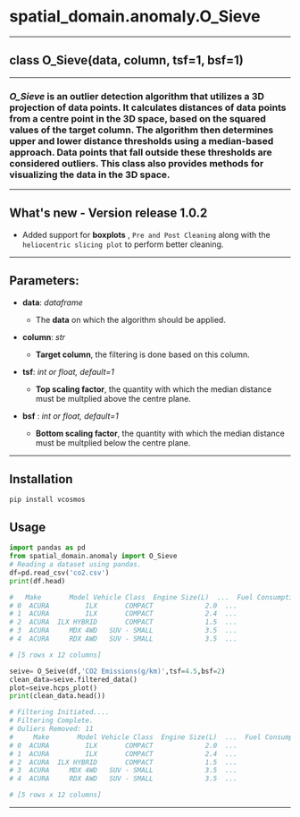 # __spatial_domain.anomaly__.O_Sieve

---
## class __O_Sieve__(data, column, tsf=1, bsf=1)
---

### ___O_Sieve___ is an outlier detection algorithm that utilizes a 3D projection of data points. It calculates distances of data points from a centre point in the 3D space, based on the squared values of the target column. The algorithm then determines upper and lower distance thresholds using a median-based approach. Data points that fall outside these thresholds are considered outliers. This class also provides methods for visualizing the data in the 3D space. 
--- 
## What's new - __Version release 1.0.2__
- Added support for __boxplots__ , `Pre and Post Cleaning` along with the `heliocentric slicing plot` to perform better cleaning. 
---
## Parameters:

- __data__: _dataframe_
    - The __data__ on which the algorithm should be applied.

- __column__: _str_
    - __Target column__, the filtering is done based on this column.

- __tsf__: _int or float, default=1_
    - __Top scaling factor__, the quantity with which the median distance must be multplied above the centre plane.

- __bsf__ : _int or float, default=1_
    - __Bottom scaling factor__, the quantity with which the median distance must be multplied below the centre plane.
---
## Installation
```pip install vcosmos```

## Usage
```python
import pandas as pd
from spatial_domain.anomaly import O_Sieve
# Reading a dataset using pandas.
df=pd.read_csv('co2.csv')
print(df.head)

#   Make       Model Vehicle Class  Engine Size(L)  ...  Fuel Consumption Hwy (L/100 km) Fuel Consumption Comb (L/100 km) Fuel Consumption Comb (mpg)  CO2 Emissions(g/km)
# 0  ACURA         ILX       COMPACT             2.0  ...                              6.7                              8.5                          33                  196
# 1  ACURA         ILX       COMPACT             2.4  ...                              7.7                              9.6                          29                  221
# 2  ACURA  ILX HYBRID       COMPACT             1.5  ...                              5.8                              5.9                          48                  136
# 3  ACURA     MDX 4WD   SUV - SMALL             3.5  ...                              9.1                             11.1                          25                  255
# 4  ACURA     RDX AWD   SUV - SMALL             3.5  ...                              8.7                             10.6                          27                  244

# [5 rows x 12 columns]

seive= O_Seive(df,'CO2 Emissions(g/km)',tsf=4.5,bsf=2)
clean_data=seive.filtered_data()
plot=seive.hcps_plot()
print(clean_data.head())

# Filtering Initiated....
# Filtering Complete.
# Ouliers Removed: 11
#     Make       Model Vehicle Class  Engine Size(L)  ...  Fuel Consumption Hwy (L/100 km) Fuel Consumption Comb (L/100 km) Fuel Consumption Comb (mpg)  CO2 Emissions(g/km)
# 0  ACURA         ILX       COMPACT             2.0  ...                              6.7                              8.5                          33                  196
# 1  ACURA         ILX       COMPACT             2.4  ...                              7.7                              9.6                          29                  221
# 2  ACURA  ILX HYBRID       COMPACT             1.5  ...                              5.8                              5.9                          48                  136
# 3  ACURA     MDX 4WD   SUV - SMALL             3.5  ...                              9.1                             11.1                          25                  255
# 4  ACURA     RDX AWD   SUV - SMALL             3.5  ...                              8.7                             10.6                          27                  244

# [5 rows x 12 columns]
```
---